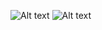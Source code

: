 ![Alt text](https://cdn.discordapp.com/attachments/1343188719561343046/1355149674868117674/1dae7cd135d40d303603727ac3fa797d.jpg?ex=67e7e0fb&is=67e68f7b&hm=bca2a7eba2c8228958fa49bf81380f8e816bbf3b217bf068965f2d98f3c0cc2d&)
![Alt text](https://cdn.discordapp.com/attachments/1343188719561343046/1355149389143871639/GIF_20250328055952606.gif?ex=67e7e0b7&is=67e68f37&hm=62e2c252640f2bcec791c397dfb1eaef53848c049dee67d9cde45ec196631ff8&)
